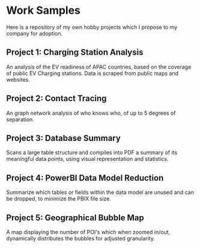 # Work Samples
Here is a repository of my own hobby projects which I propose to my company for adoption.

## Project 1: Charging Station Analysis
An analysis of the EV readiness of APAC countries, based on the coverage of public EV Charging stations. Data is scraped from public maps and websites.

## Project 2: Contact Tracing
An graph network analysis of who knows who, of up to 5 degrees of separation.

## Project 3: Database Summary
Scans a large table structure and compiles into PDF a summary of its meaningful data points, using visual representation and statistics.

## Project 4: PowerBI Data Model Reduction
Summarize which tables or fields within the data model are unused and can be dropped, to minimize the PBIX file size.

## Project 5: Geographical Bubble Map
A map displaying the number of POI's which when zoomed in/out, dynamically distributes the bubbles for adjusted granularity.
